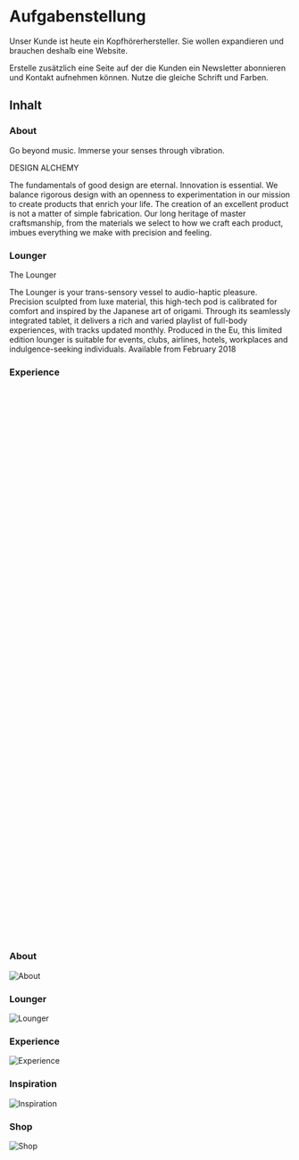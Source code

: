 # Aufgabenstellung

Unser Kunde ist heute ein Kopfhörerhersteller. Sie wollen expandieren und brauchen deshalb eine Website.

Erstelle zusätzlich eine Seite auf der die Kunden ein Newsletter abonnieren und Kontakt aufnehmen können. Nutze die gleiche Schrift und Farben.

## Inhalt

### About

Go beyond music. Immerse your senses through vibration.

DESIGN ALCHEMY

The fundamentals of good design are eternal. Innovation is essential. We balance rigorous design with an openness to experimentation in our mission to create products that enrich your life. The creation of an excellent product is not a matter of simple fabrication. Our long heritage of master craftsmanship, from the materials we select to how we craft each product, imbues everything we make with precision and feeling.

### Lounger

The Lounger

The Lounger is your trans-sensory vessel to audio-haptic pleasure. Precision sculpted from luxe material, this high-tech pod is calibrated for comfort and inspired by the Japanese art of origami. Through its seamlessly integrated tablet, it delivers a rich and varied playlist of full-body experiences, with tracks updated monthly. Produced in the Eu, this limited edition lounger is suitable for events, clubs, airlines, hotels, workplaces and indulgence-seeking individuals. Available from February 2018

### Experience

Sounds Like Home

There’s this feeling. It’s like your favorite song; like home. Maybe it’s hard to explain, but you know it. It’s when everything is in sync and you are free to decompress, create, design, entertain. It’s that atmosphere created when every element comes together in perfect harmony. When it comes to composing a home, people explore design differently to curate their space. And the beauty of that freedom is that there is more than one correct answer. As long as you pick elements that make you feel at home, you’re on the right track. Maybe it’s a lamp, or a chair. Maybe even a plant, or the music playing in the background. These things aren’t just there by chance - they mean something.

### Inspiration

AN ALCHEMY OF DESIGN, CRAFT AND SOUND.

Exist to Create.

SOUND DESIGN CRAFT

We define our world through imagination.

Sound Alchemy

A feeling for sound

The power of music is without bounds, it goes straight to our hearts. Our job is to do justice to that power. We make that feeling thrive by creating the most impactful, accurate and immersive sound experience possible.

Sound Architecture

Everything Starts with Architecture

Join us in a conversation among a concept developer, an acoustic engineer and a technical project manager taking us through the creation process of a new, ground - breaking product

### Shop

Beoplay H9

Argilla Bright

500$

## Assets

**Font:** Work sans

**Farbe:** #2e2e2e / #867772 / rgb(234, 204, 194) / #ebccc2 / #fff / rgb(115, 115, 115)

## Ergebnisvorschau

![Preview](preview.gif)

### About

![About](preview/about.png)

### Lounger

![Lounger](preview/lounger.png)

### Experience

![Experience](preview/experience.png)

### Inspiration

![Inspiration](preview/inspiration.png)

### Shop

![Shop](preview/shop.png)
